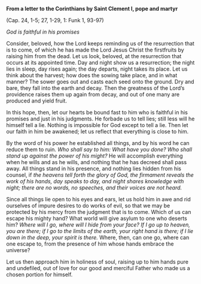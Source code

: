 

**From a letter to the Corinthians by Saint Clement I, pope and martyr**

(Cap. 24, 1-5; 27, 1-29, 1: Funk 1, 93-97)

_God is faithful in his promises_

Consider, beloved, how the Lord keeps reminding us of the resurrection that is to come, of which he has made the Lord Jesus Christ the firstfruits by raising him from the dead. Let us look, beloved, at the resurrection that occurs at its appointed time. Day and night show us a resurrection; the night lies in sleep, day rises again; the day departs, night takes its place. Let us think about the harvest; how does the sowing take place, and in what manner? The sower goes out and casts each seed onto the ground. Dry and bare, they fall into the earth and decay. Then the greatness of the Lord’s providence raises them up again from decay, and out of one many are produced and yield fruit.

In this hope, then, let our hearts be bound fast to him who is faithful in his promises and just in his judgments. He forbade us to tell lies; still less will he himself tell a lie. Nothing is impossible for God except to tell a lie. Then let our faith in him be awakened; let us reflect that everything is close to him.

By the word of his power he established all things, and by his word he can reduce them to ruin. _Who shall say to him: What have you done? Who shall stand up against the power of his might?_ He will accomplish everything when he wills and as he wills, and nothing that he has decreed shall pass away. All things stand in his presence, and nothing lies hidden from his counsel, if _the heavens tell forth the glory of God, the firmament reveals the work of his hands, day speaks to day, and night shares knowledge with night; there are no words, no speeches, and their voices are not heard._

Since all things lie open to his eyes and ears, let us hold him in awe and rid ourselves of impure desires to do works of evil, so that we may be protected by his mercy from the judgment that is to come. Which of us can escape his mighty hand? What world will give asylum to one who deserts him? _Where will I go, where will I hide from your face? If I go up to heaven, you are there; if I go to the limits of the earth, your right hand is there; if I lie down in the deep, your spirit is there._ Where, then, can one go, where can one escape to, from the presence of him whose hands embrace the universe?

Let us then approach him in holiness of soul, raising up to him hands pure and undefiled, out of love for our good and merciful Father who made us a chosen portion for himself.

